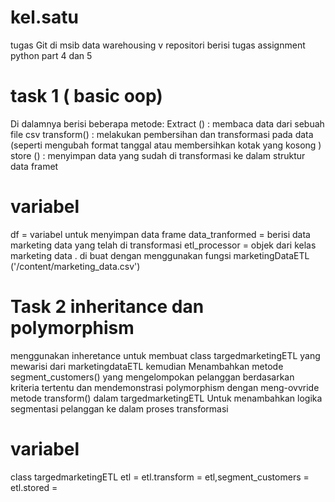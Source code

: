 # kel.satu
tugas Git di msib data warehousing v
repositori berisi tugas assignment python part 4 dan 5
# task 1 ( basic oop)
Di dalamnya berisi beberapa metode:
Extract () : membaca data dari sebuah file csv
transform() : melakukan pembersihan dan transformasi pada data  (seperti mengubah format tanggal atau membersihkan kotak yang kosong )
store () : menyimpan data yang sudah di transformasi ke dalam struktur data framet
# variabel
df = variabel untuk menyimpan data frame
data_tranformed = berisi data marketing data yang telah di transformasi
etl_processor = objek dari kelas marketing data . di buat dengan menggunakan fungsi marketingDataETL ('/content/marketing_data.csv')
# Task 2 inheritance dan polymorphism
menggunakan inheretance untuk membuat class targedmarketingETL yang mewarisi dari marketingdataETL
kemudian  Menambahkan metode segment_customers() yang mengelompokan pelanggan berdasarkan kriteria tertentu
 dan mendemonstrasi polymorphism dengan meng-ovvride metode transform() dalam targedmarketingETL  Untuk menambahkan logika segmentasi pelanggan ke dalam proses transformasi
 # variabel
 class targedmarketingETL 
 etl =
 etl.transform =
 etl,segment_customers =
 etl.stored =
 
